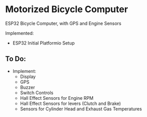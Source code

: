 # Motorized Bicycle Computer

ESP32 Bicycle Computer, with GPS and Engine Sensors

Implemented:
- ESP32 Initial Platformio Setup

## To Do:
- Implement:
    - Display
    - GPS
    - Buzzer
    - Switch Controls
    - Hall Effect Sensors for Engine RPM
    - Hall Effect Sensors for levers (Clutch and Brake)
    - Sensors for Cylinder Head and Exhaust Gas Temperatures





